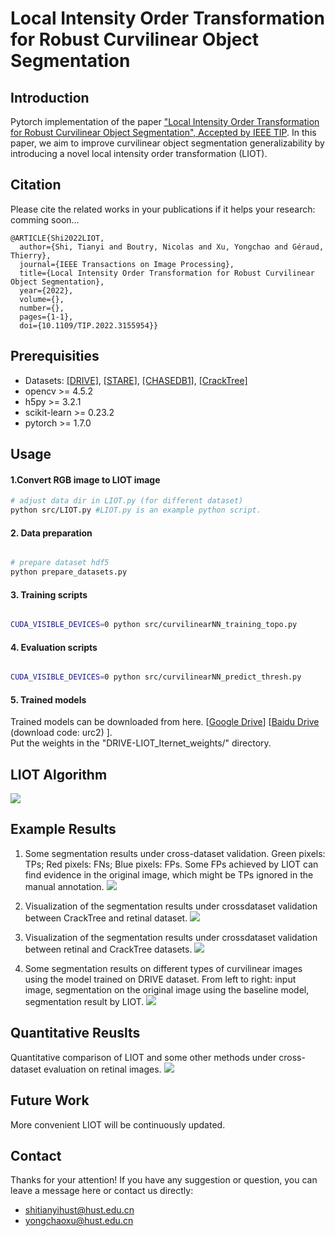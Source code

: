 # Local Intensity Order Transformation for Robust Curvilinear Object Segmentation

## Introduction
Pytorch implementation of the paper ["Local Intensity Order Transformation for Robust Curvilinear Object Segmentation", Accepted by IEEE TIP](https://arxiv.org/abs/2202.12587). In this paper, we aim to improve curvilinear object segmentation generalizability by introducing a novel local intensity order transformation (LIOT).

## Citation
Please cite the related works in your publications if it helps your research:
comming soon...


```
@ARTICLE{Shi2022LIOT,
  author={Shi, Tianyi and Boutry, Nicolas and Xu, Yongchao and Géraud, Thierry},
  journal={IEEE Transactions on Image Processing}, 
  title={Local Intensity Order Transformation for Robust Curvilinear Object Segmentation}, 
  year={2022},
  volume={},
  number={},
  pages={1-1},
  doi={10.1109/TIP.2022.3155954}}
```

## Prerequisities
* Datasets: [[DRIVE]](https://drive.grand-challenge.org/), [[STARE]](https://cecas.clemson.edu/~ahoover/stare/), [[CHASEDB1]](https://blogs.kingston.ac.uk/retinal/chasedb1/), [[CrackTree]](https://drive.google.com/drive/folders/1y9SxmmFVh0xdQR-wdchUmnScuWMJ5_O-)
* opencv >= 4.5.2
* h5py >= 3.2.1
* scikit-learn >= 0.23.2
* pytorch >= 1.7.0

## Usage

#### 1.Convert RGB image to LIOT image

```bash
# adjust data dir in LIOT.py (for different dataset)
python src/LIOT.py #LIOT.py is an example python script.

```
#### 2. Data preparation

```bash

# prepare dataset hdf5
python prepare_datasets.py

```  
#### 3. Training scripts

```bash

CUDA_VISIBLE_DEVICES=0 python src/curvilinearNN_training_topo.py

```

#### 4. Evaluation scripts

```bash

CUDA_VISIBLE_DEVICES=0 python src/curvilinearNN_predict_thresh.py

```
#### 5. Trained models
Trained models can be downloaded from here. [[Google Drive](https://drive.google.com/file/d/1wtATuEFbZPZ06k_C_T5gV59u-_eaH3cJ/view?usp=sharing)] [[Baidu Drive](https://pan.baidu.com/s/1_r3CFhW-qjJZD2nE5iIBzw) (download code: urc2) ].   
Put the weights in the "DRIVE-LIOT_Iternet_weights/" directory.  

## LIOT Algorithm
![](figs/Algorithm.png)

## Example Results
1. Some segmentation results under cross-dataset validation. Green pixels: TPs; Red pixels: FNs; Blue pixels: FPs. Some FPs achieved by LIOT can find evidence in the original image, which might be TPs ignored in the manual annotation.
![](figs/cross_retinal.png)
   
2. Visualization of the segmentation results under crossdataset validation between CrackTree and retinal dataset.
![](figs/cross_crack_retinal.png)
   
3. Visualization of the segmentation results under crossdataset validation between retinal and CrackTree datasets.
![](figs/cross_retinal_crack.png)

4. Some segmentation results on different types of curvilinear images using the model trained on DRIVE dataset. From left to right: input image, segmentation on the original image using the baseline model, segmentation result by LIOT.
![](figs/different_type_curvilinear_image.png)
## Quantitative Reuslts
Quantitative comparison of LIOT and some other methods under cross-dataset evaluation on retinal images.
![](figs/table.png)

## Future Work

More convenient LIOT will be continuously updated.

## Contact

Thanks for your attention!
If you have any suggestion or question, you can leave a message here or contact us directly:
- shitianyihust@hust.edu.cn
- yongchaoxu@hust.edu.cn
